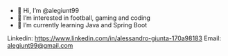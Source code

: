 - 👋 Hi, I’m @alegiunt99
- 👀 I’m interested in football, gaming and coding
- 🌱 I’m currently learning Java and Spring Boot

Linkedin: https://www.linkedin.com/in/alessandro-giunta-170a98183 
Email: alegiunt99@gmail.com

<!---
alegiunt99/alegiunt99 is a ✨ special ✨ repository because its `README.md` (this file) appears on your GitHub profile.
You can click the Preview link to take a look at your changes.
--->
